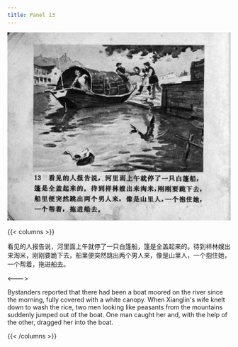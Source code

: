 ```yaml
---
title: Panel 13
---
```


![zhufu panel](./../../images/zhufu/seifert0772_zf_0018_013.jpg)

{{< columns >}}

看见的人报告说，河里面上午就停了一只白篷船，篷是全盖起来的。待到祥林嫂出来淘米，刚刚要跪下去，船里便突然跳出两个男人来，像是山里人，一个抱住她，一个帮着，拖进船去。

<--->

Bystanders reported that there had been a boat moored on the river since the morning, fully covered with a white canopy. When Xianglin's wife knelt down to wash the rice, two men looking like peasants from the mountains suddenly jumped out of the boat. One man caught her and, with the help of the other, dragged her into the boat.

{{< /columns >}}